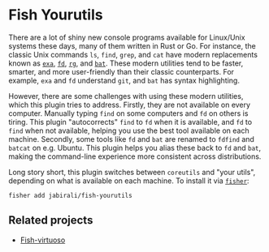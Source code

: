# Fish Yourutils

There are a lot of shiny new console programs available for Linux/Unix systems
these days, many of them written in Rust or Go. For instance, the classic Unix
commands `ls`, `find`, `grep`, and `cat` have modern replacements known as
[`exa`][1], [`fd`][2], [`rg`][3], and [`bat`][4]. These modern utilities tend
to be faster, smarter, and more user-friendly than their classic counterparts.
For example, `exa` and `fd` understand `git`, and `bat` has syntax highlighting.

However, there are some challenges with using these modern utilities, which
this plugin tries to address. Firstly, they are not available on every computer.
Manually typing `find` on some computers and `fd` on others is tiring. This 
plugin "autocorrects" `find` to `fd` when it is available, and `fd` to `find`
when not available, helping you use the best tool available on each machine.
Secondly, some tools like `fd` and `bat` are renamed to `fdfind` and `batcat`
on e.g. Ubuntu. This plugin helps you alias these back to `fd` and `bat`, 
making the command-line experience more consistent across distributions. 

Long story short, this plugin switches between `coreutils` and "your utils",
depending on what is available on each machine. To install it via [`fisher`][5]:

    fisher add jabirali/fish-yourutils

[1]: https://the.exa.website/
[2]: https://github.com/sharkdp/fd
[3]: https://github.com/BurntSushi/ripgrep
[4]: https://github.com/sharkdp/bat
[5]: https://github.com/jorgebucaran/fisher

## Related projects

- [Fish-virtuoso](https://github.com/jabirali/fish-virtuoso)
